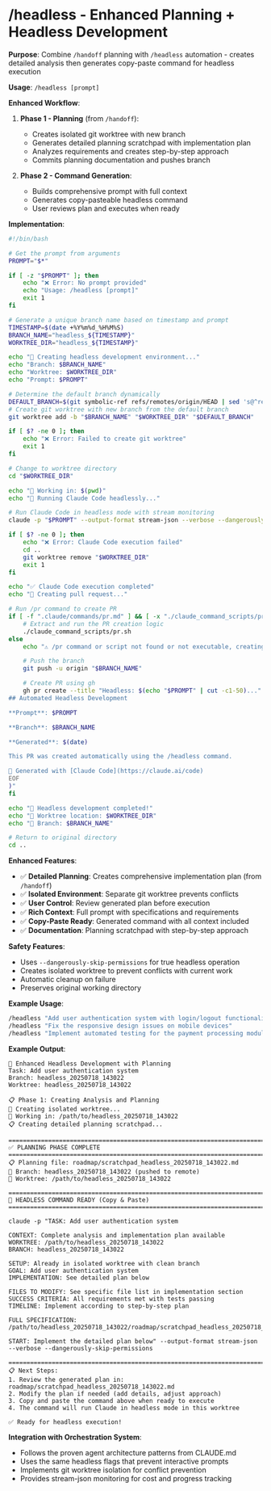 # /headless - Enhanced Planning + Headless Development

**Purpose**: Combine `/handoff` planning with `/headless` automation - creates detailed analysis then generates copy-paste command for headless execution

**Usage**: `/headless [prompt]`

**Enhanced Workflow**:
1. **Phase 1 - Planning** (from `/handoff`):
   - Creates isolated git worktree with new branch
   - Generates detailed planning scratchpad with implementation plan
   - Analyzes requirements and creates step-by-step approach
   - Commits planning documentation and pushes branch

2. **Phase 2 - Command Generation**:
   - Builds comprehensive prompt with full context
   - Generates copy-pasteable headless command
   - User reviews plan and executes when ready

**Implementation**:
```bash
#!/bin/bash

# Get the prompt from arguments
PROMPT="$*"

if [ -z "$PROMPT" ]; then
    echo "❌ Error: No prompt provided"
    echo "Usage: /headless [prompt]"
    exit 1
fi

# Generate a unique branch name based on timestamp and prompt
TIMESTAMP=$(date +%Y%m%d_%H%M%S)
BRANCH_NAME="headless_${TIMESTAMP}"
WORKTREE_DIR="headless_${TIMESTAMP}"

echo "🚀 Creating headless development environment..."
echo "Branch: $BRANCH_NAME"
echo "Worktree: $WORKTREE_DIR"
echo "Prompt: $PROMPT"

# Determine the default branch dynamically
DEFAULT_BRANCH=$(git symbolic-ref refs/remotes/origin/HEAD | sed 's@^refs/remotes/origin/@@')
# Create git worktree with new branch from the default branch
git worktree add -b "$BRANCH_NAME" "$WORKTREE_DIR" "$DEFAULT_BRANCH"

if [ $? -ne 0 ]; then
    echo "❌ Error: Failed to create git worktree"
    exit 1
fi

# Change to worktree directory
cd "$WORKTREE_DIR"

echo "📁 Working in: $(pwd)"
echo "🎯 Running Claude Code headlessly..."

# Run Claude Code in headless mode with stream monitoring
claude -p "$PROMPT" --output-format stream-json --verbose --dangerously-skip-permissions

if [ $? -ne 0 ]; then
    echo "❌ Error: Claude Code execution failed"
    cd ..
    git worktree remove "$WORKTREE_DIR"
    exit 1
fi

echo "✅ Claude Code execution completed"
echo "🔄 Creating pull request..."

# Run /pr command to create PR
if [ -f ".claude/commands/pr.md" ] && [ -x "./claude_command_scripts/pr.sh" ]; then
    # Extract and run the PR creation logic
    ./claude_command_scripts/pr.sh
else
    echo "⚠️ /pr command or script not found or not executable, creating PR manually..."

    # Push the branch
    git push -u origin "$BRANCH_NAME"

    # Create PR using gh
    gh pr create --title "Headless: $(echo "$PROMPT" | cut -c1-50)..." --body "$(cat <<EOF
## Automated Headless Development

**Prompt**: $PROMPT

**Branch**: $BRANCH_NAME

**Generated**: $(date)

This PR was created automatically using the /headless command.

🤖 Generated with [Claude Code](https://claude.ai/code)
EOF
)"
fi

echo "🎉 Headless development completed!"
echo "📂 Worktree location: $WORKTREE_DIR"
echo "🌿 Branch: $BRANCH_NAME"

# Return to original directory
cd ..
```

**Enhanced Features**:
- ✅ **Detailed Planning**: Creates comprehensive implementation plan (from `/handoff`)
- ✅ **Isolated Environment**: Separate git worktree prevents conflicts
- ✅ **User Control**: Review generated plan before execution
- ✅ **Rich Context**: Full prompt with specifications and requirements
- ✅ **Copy-Paste Ready**: Generated command with all context included
- ✅ **Documentation**: Planning scratchpad with step-by-step approach

**Safety Features**:
- Uses `--dangerously-skip-permissions` for true headless operation
- Creates isolated worktree to prevent conflicts with current work
- Automatic cleanup on failure
- Preserves original working directory

**Example Usage**:
```bash
/headless "Add user authentication system with login/logout functionality"
/headless "Fix the responsive design issues on mobile devices"
/headless "Implement automated testing for the payment processing module"
```

**Example Output**:
```
🚀 Enhanced Headless Development with Planning
Task: Add user authentication system
Branch: headless_20250718_143022
Worktree: headless_20250718_143022

📋 Phase 1: Creating Analysis and Planning
📁 Creating isolated worktree...
📁 Working in: /path/to/headless_20250718_143022
📋 Creating detailed planning scratchpad...

================================================================================
✅ PLANNING PHASE COMPLETE
================================================================================
📋 Planning file: roadmap/scratchpad_headless_20250718_143022.md
🌿 Branch: headless_20250718_143022 (pushed to remote)
📁 Worktree: /path/to/headless_20250718_143022

================================================================================
🤖 HEADLESS COMMAND READY (Copy & Paste)
================================================================================

claude -p "TASK: Add user authentication system

CONTEXT: Complete analysis and implementation plan available
WORKTREE: /path/to/headless_20250718_143022
BRANCH: headless_20250718_143022

SETUP: Already in isolated worktree with clean branch
GOAL: Add user authentication system
IMPLEMENTATION: See detailed plan below

FILES TO MODIFY: See specific file list in implementation section
SUCCESS CRITERIA: All requirements met with tests passing
TIMELINE: Implement according to step-by-step plan

FULL SPECIFICATION: /path/to/headless_20250718_143022/roadmap/scratchpad_headless_20250718_143022.md

START: Implement the detailed plan below" --output-format stream-json --verbose --dangerously-skip-permissions

================================================================================
📋 Next Steps:
1. Review the generated plan in: roadmap/scratchpad_headless_20250718_143022.md
2. Modify the plan if needed (add details, adjust approach)
3. Copy and paste the command above when ready to execute
4. The command will run Claude in headless mode in this worktree

✅ Ready for headless execution!
```

**Integration with Orchestration System**:
- Follows the proven agent architecture patterns from CLAUDE.md
- Uses the same headless flags that prevent interactive prompts
- Implements git worktree isolation for conflict prevention
- Provides stream-json monitoring for cost and progress tracking
